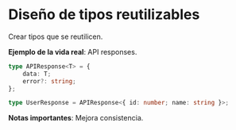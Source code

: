 # Diseño de tipos reutilizables

Crear tipos que se reutilicen.

**Ejemplo de la vida real**: API responses.

```typescript
type APIResponse<T> = {
    data: T;
    error?: string;
};

type UserResponse = APIResponse<{ id: number; name: string }>;
```

**Notas importantes**: Mejora consistencia.